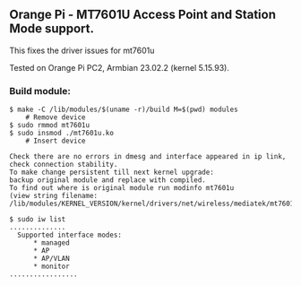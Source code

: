 ## Orange Pi - MT7601U Access Point and Station Mode support. 
This fixes the driver issues for mt7601u

Tested on Orange Pi PC2, Armbian 23.02.2 (kernel 5.15.93).


### Build module:
```
$ make -C /lib/modules/$(uname -r)/build M=$(pwd) modules
    # Remove device
$ sudo rmmod mt7601u
$ sudo insmod ./mt7601u.ko
    # Insert device
```
``` 
Check there are no errors in dmesg and interface appeared in ip link, check connection stability.
To make change persistent till next kernel upgrade: 
backup original module and replace with compiled.
To find out where is original module run modinfo mt7601u
(view string filename: /lib/modules/KERNEL_VERSION/kernel/drivers/net/wireless/mediatek/mt7601u/mt7601u.ko).
```
```
$ sudo iw list
..............
  Supported interface modes:
      * managed
      * AP
      * AP/VLAN
      * monitor
.................      
```
